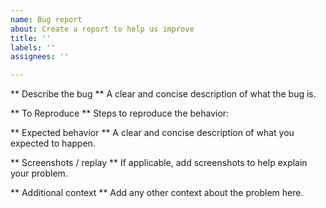 ```yaml
---
name: Bug report
about: Create a report to help us improve
title: ''
labels: ''
assignees: ''

---
```


** Describe the bug **
A clear and concise description of what the bug is.


** To Reproduce **
Steps to reproduce the behavior:


** Expected behavior **
A clear and concise description of what you expected to happen.


** Screenshots / replay **
If applicable, add screenshots to help explain your problem.


** Additional context **
Add any other context about the problem here.
